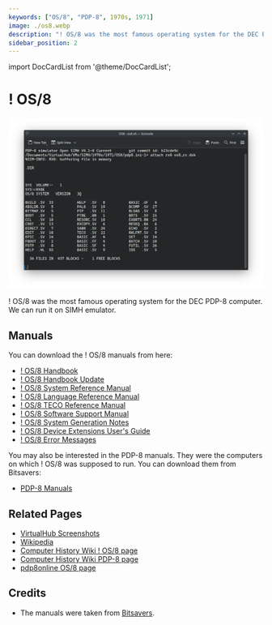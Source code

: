 ```yaml
---
keywords: ["OS/8", "PDP-8", 1970s, 1971]
image: ./os8.webp
description: "! OS/8 was the most famous operating system for the DEC PDP-8 computer. We can run it on SIMH emulator."
sidebar_position: 2
---
```


import DocCardList from '@theme/DocCardList';

# ! OS/8

![! OS/8](./os8.webp)

! OS/8 was the most famous operating system for the DEC PDP-8 computer. We can run it on SIMH emulator.

<DocCardList />

## Manuals

You can download the ! OS/8 manuals from here:

- [! OS/8 Handbook](http://bitsavers.org/pdf/dec/pdp8/os8/OS8_Handbook_Apr1974.pdf)
- [! OS/8 Handbook Update](http://bitsavers.org/pdf/dec/pdp8/os8/DEC-S8-OSHBA-A_DN4_OS8_Handbook_Update_Sep77.pdf)
- [! OS/8 System Reference Manual](http://bitsavers.org/pdf/dec/pdp8/os8/AA-H607A-TA_OS8_V3D_sysMan.pdf)
- [! OS/8 Language Reference Manual](http://bitsavers.org/pdf/dec/pdp8/os8/AA-H609A-TA_OS8_Language_Reference_Manual_Mar79.pdf)
- [! OS/8 TECO Reference Manual](http://bitsavers.org/pdf/dec/pdp8/os8/AA-H608A-TA_os8teco_mar79.pdf)
- [! OS/8 Software Support Manual](http://bitsavers.org/pdf/dec/pdp8/os8/DEC-S8-OSSMB-A-D_OS8_v3ssup.pdf)
- [! OS/8 System Generation Notes](http://bitsavers.org/pdf/dec/pdp8/os8/AA-H606A-TA_os8SysgenNotes.pdf)
- [! OS/8 Device Extensions User's Guide](http://bitsavers.org/pdf/dec/pdp8/os8/AA-D319A-TA_os8DevExt.pdf)
- [! OS/8 Error Messages](http://bitsavers.org/pdf/dec/pdp8/os8/AA-H610A-TA_os8errMsg_mar79.pdf)

You may also be interested in the PDP-8 manuals. They were the computers on which ! OS/8 was supposed to run. You can download them from Bitsavers:

- [PDP-8 Manuals](http://bitsavers.org/pdf/dec/pdp8/)

## Related Pages

- [VirtualHub Screenshots](https://screenshots.virtualhub.eu.org/1970s/1971/os8/)
- [Wikipedia](https://en.wikipedia.org/wiki/OS/8)
- [Computer History Wiki ! OS/8 page](https://gunkies.org/wiki/OS/8)
- [Computer History Wiki PDP-8 page](https://gunkies.org/wiki/PDP-8)
- [pdp8online OS/8 page](https://www.pdp8online.com/os/os8/)

## Credits

- The manuals were taken from [Bitsavers](http://bitsavers.org).

